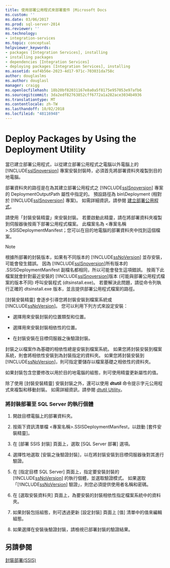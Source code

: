 ```yaml
---
title: 使用部署公用程式來部署套件 |Microsoft Docs
ms.custom: ''
ms.date: 03/06/2017
ms.prod: sql-server-2014
ms.reviewer: ''
ms.technology:
- integration-services
ms.topic: conceptual
helpviewer_keywords:
- packages [Integration Services], installing
- installing packages
- dependencies [Integration Services]
- deploying packages [Integration Services], installing
ms.assetid: eaf4b56e-2023-4d17-971c-703031da758c
author: douglaslms
ms.author: douglasl
manager: craigg
ms.openlocfilehash: 18b20bf82031167e8a0a5f8175e957053e97afb6
ms.sourcegitcommit: 3da2edf82763852cff6772a1a282ace3034b4936
ms.translationtype: MT
ms.contentlocale: zh-TW
ms.lasthandoff: 10/02/2018
ms.locfileid: "48116948"
---
```

# <a name="deploy-packages-by-using-the-deployment-utility"></a>Deploy Packages by Using the Deployment Utility
  當已建立部署公用程式，以從建立部署公用程式之電腦以外電腦上的 [!INCLUDE[ssISnoversion](../includes/ssisnoversion-md.md)] 專案安裝封裝時，必須首先將部署資料夾複製到目的地電腦。  
  
 部署資料夾的路徑是在為其建立部署公用程式之 [!INCLUDE[ssISnoversion](../includes/ssisnoversion-md.md)] 專案的 DeploymentOutputPath 屬性中指定的。 預設路徑為 bin\Deployment (相對於 [!INCLUDE[ssISnoversion](../includes/ssisnoversion-md.md)] 專案)。 如需詳細資訊，請參閱 [建立部署公用程式](../../2014/integration-services/create-a-deployment-utility.md)。  
  
 請使用「封裝安裝精靈」來安裝封裝。 若要啟動此精靈，請在將部署資料夾複製到伺服器後按兩下部署公用程式檔案。 此檔案名為 \<專案名稱>.SSISDeploymentManifest；您可以在目的地電腦的部署資料夾中找到這個檔案。  
  
> [!NOTE]  
>  根據所部署的封裝版本，如果有不同版本的 [!INCLUDE[ssNoVersion](../includes/ssnoversion-md.md)] 並存安裝，可能會發生錯誤。 因為 [!INCLUDE[ssISnoversion](../includes/ssisnoversion-md.md)]所有版本的 .SSISDeploymentManifest 副檔名都相同，所以可能會發生這項錯誤。 按兩下此檔案就會針對最近安裝的 [!INCLUDE[ssISnoversion](../includes/ssisnoversion-md.md)]版本 (可能與部署公用程式檔案的版本不同) 呼叫安裝程式 (dtsinstall.exe)。 若要解決此問題，請從命令列執行正確的 dtsinstall.exe 版本，並且提供部署公用程式檔案的路徑。  
  
 [封裝安裝精靈] 會逐步引導您將封裝安裝到檔案系統或 [!INCLUDE[ssNoVersion](../includes/ssnoversion-md.md)]。 您可以利用下列方式來設定安裝：  
  
-   選擇用來安裝封裝的位置類型和位置。  
  
-   選擇用來安裝封裝相依性的位置。  
  
-   在封裝安裝在目標伺服器之後驗證封裝。  
  
 封裝之以檔案作為基礎的相依性總是安裝到檔案系統。 如果您將封裝安裝到檔案系統，則會將相依性安裝到為封裝指定的資料夾。 如果您將封裝安裝到 [!INCLUDE[ssNoVersion](../includes/ssnoversion-md.md)]，則可指定要儲存以檔案基礎之相依性的資料夾。  
  
 如果封裝包含您要修改以用於目的地電腦的組態，則可使用精靈更新屬性的值。  
  
 除了使用 [封裝安裝精靈] 安裝封裝之外，還可以使用 **dtutil** 命令提示字元公用程式來複製和移動封裝。 如需詳細資訊，請參閱 [dtutil Utility](dtutil-utility.md)。  
  
### <a name="to-deploy-packages-to-an-instance-of-sql-server"></a>將封裝部署至 SQL Server 的執行個體  
  
1.  開啟目標電腦上的部署資料夾。  
  
2.  按兩下資訊清單檔 \<專案名稱>.SSISDeploymentManifest，以啟動 [套件安裝精靈]。  
  
3.  在 [部署 SSIS 封裝] 頁面上，選取 [SQL Server 部署] 選項。  
  
4.  選擇性地選取 [安裝之後驗證封裝]，以在將封裝安裝到目標伺服器後對其進行驗證。  
  
5.  在 [指定目標 SQL Server] 頁面上，指定要安裝封裝的 [!INCLUDE[ssNoVersion](../includes/ssnoversion-md.md)] 的執行個體，並選取驗證模式。 如果選取「[!INCLUDE[ssNoVersion](../includes/ssnoversion-md.md)] 驗證」，則您必須提供使用者名稱和密碼。  
  
6.  在 [選取安裝資料夾] 頁面上，為要安裝的封裝相依性指定檔案系統中的資料夾。  
  
7.  如果封裝包括組態，則可透過更新 [設定封裝] 頁面上 [值] 清單中的值來編輯組態。  
  
8.  如果選擇在安裝後驗證封裝，請檢視已部署封裝的驗證結果。  
  
## <a name="see-also"></a>另請參閱  
 [封裝部署&#40;SSIS&#41;](packages/legacy-package-deployment-ssis.md)  
  
  
